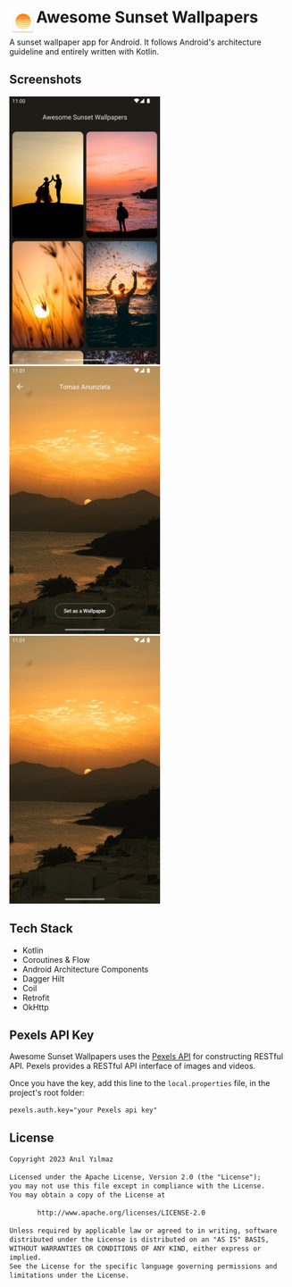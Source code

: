 <img align="left" src="/app/src/main/res/mipmap-mdpi/ic_launcher.png"> Awesome Sunset Wallpapers
==================
A sunset wallpaper app for Android. It follows Android's architecture guideline and entirely written with Kotlin.

## Screenshots
<img src="/docs/images/wallpaper-list-screen.png" width="270"> <img src="/docs/images/wallpaper-detail-screen.png" width="270"> <img src="/docs/images/wallpaper-full-screen.png" width="270">

## Tech Stack
* Kotlin
* Coroutines & Flow
* Android Architecture Components
* Dagger Hilt
* Coil
* Retrofit
* OkHttp

## Pexels API Key

Awesome Sunset Wallpapers uses the [Pexels API](https://www.pexels.com/api/) for constructing RESTful API. 
Pexels provides a RESTful API interface of images and videos.

Once you have the key, add this line to the `local.properties` file, in the project's root folder:

```
pexels.auth.key="your Pexels api key"
```

## License
```
Copyright 2023 Anıl Yılmaz

Licensed under the Apache License, Version 2.0 (the "License");
you may not use this file except in compliance with the License.
You may obtain a copy of the License at

       http://www.apache.org/licenses/LICENSE-2.0

Unless required by applicable law or agreed to in writing, software
distributed under the License is distributed on an "AS IS" BASIS,
WITHOUT WARRANTIES OR CONDITIONS OF ANY KIND, either express or implied.
See the License for the specific language governing permissions and
limitations under the License.
```
